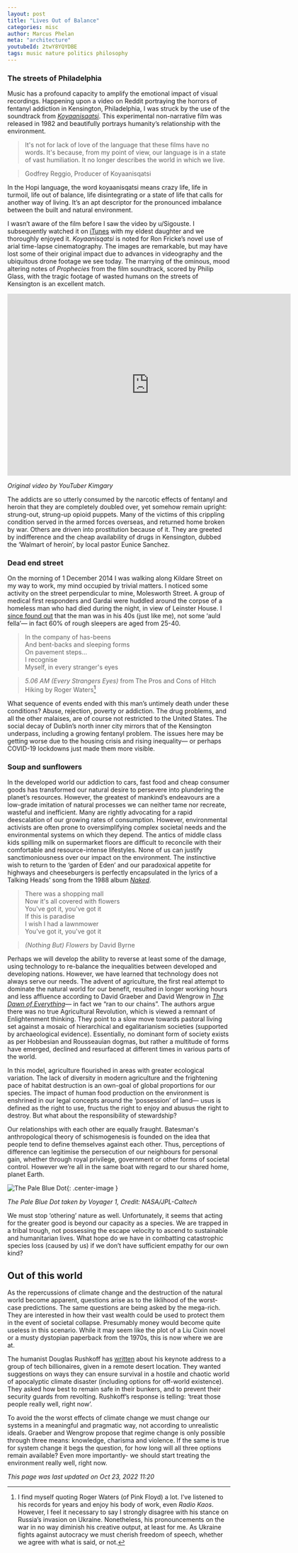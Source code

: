 ```yaml
---
layout: post
title: "Lives Out of Balance"
categories: misc
author: Marcus Phelan
meta: "architecture"
youtubeId: 2twY8YQYDBE
tags: music nature politics philosophy
---
```


### The streets of Philadelphia
Music has a profound capacity to amplify the emotional impact of visual recordings. Happening upon a video on Reddit portraying the horrors of fentanyl addiction in Kensington, Philadelphia, I was struck by the use of the soundtrack from [_Koyaanisqatsi_](https://music.apple.com/ie/album/koyaanisqatsi-original-soundtrack/1443150489). This experimental non-narrative film was released in 1982 and beautifully portrays humanity’s relationship with the environment. 

>It's not for lack of love of the language that these films have no words. It's because, from my point of view, our language is in a state of vast humiliation. It no longer describes the world in which we live.

>Godfrey Reggio, Producer of Koyaanisqatsi

In the Hopi language, the word koyaanisqatsi means crazy life, life in turmoil, life out of balance, life disintegrating or a state of life that calls for another way of living. It’s an apt descriptor for the pronounced imbalance between the built and natural environment.

I wasn’t aware of the film before I saw the video by u/Sigouste. I subsequently watched it on [iTunes](https://itunes.apple.com/ie/movie/koyaanisqatsi/id262236379) with my eldest daughter and we thoroughly enjoyed it. _Koyaanisqatsi_ is noted for Ron Fricke’s novel use of arial time-lapse cinematography. The images are remarkable, but may have lost some of their original impact due to advances in videography and the ubiquitous drone footage we see today. The marrying of the ominous, mood altering notes of _Prophecies_ from the film soundtrack, scored by Philip Glass, with the tragic footage of wasted humans on the streets of Kensington is an excellent match. 

<iframe id="reddit-embed" src="https://www.redditmedia.com/r/PublicFreakout/comments/ppo6pe/another_day_in_philadelphia/?ref_source=embed&amp;ref=share&amp;embed=true" sandbox="allow-scripts allow-same-origin allow-popups" style="border: none;" height="411" width="640" scrolling="no"></iframe>

_Original video by YouTuber Kimgary_

The addicts are so utterly consumed by the narcotic effects of fentanyl and heroin that they are completely doubled over, yet somehow remain upright: strung-out, strung-up opioid puppets. Many of the victims of this crippling condition served in the armed forces overseas, and returned home broken by war. Others are driven into prostitution because of it. They are greeted by indifference and the cheap availability of drugs in Kensington, dubbed the ‘Walmart of heroin’, by local pastor Eunice Sanchez.

### Dead end street
On the morning of 1 December 2014 I was walking along Kildare Street on my way to work, my mind occupied by trivial matters. I noticed some activity on the street perpendicular to mine, Molesworth Street. A group of medical first responders and Gardai were huddled around the corpse of a homeless man who had died during the night, in view of Leinster House. I [since found out](https://www.irishtimes.com/news/ireland/irish-news/homeless-man-found-dead-near-dail-eireann-1.2021358) that the man was in his 40s (just like me), not some ‘auld fella’— in fact 60% of rough sleepers are aged from 25-40.

>In the company of has-beens  
And bent-backs and sleeping forms  
On pavement steps…  
I recognise  
Myself, in every stranger's eyes  

>*5.06 AM (Every Strangers Eyes)* from The Pros and Cons of Hitch Hiking by Roger Waters[^1]

What sequence of events ended with this man’s untimely death under these conditions? Abuse, rejection, poverty or addiction. The drug problems, and all the other malaises, are of course not restricted to the United States. The social decay of Dublin’s north inner city mirrors that of the Kensington underpass, including a growing fentanyl problem. The issues here may be getting worse due to the housing crisis and rising inequality— or perhaps COVID-19 lockdowns just made them more visible.

### Soup and sunflowers
In the developed world our addiction to cars, fast food and cheap consumer goods has transformed our natural desire to persevere into plundering the planet’s resources. However, the greatest of mankind’s endeavours are a low-grade imitation of natural processes we can neither tame nor recreate, wasteful and inefficient. Many are rightly advocating for a rapid deescalation of our growing rates of consumption. However, environmental activists are often prone to oversimplifying complex societal needs and the environmental systems on which they depend. The antics of middle class kids spilling milk on supermarket floors are difficult to reconcile with their comfortable and resource-intense lifestyles. None of us can justify sanctimoniousness over our impact on the environment. The instinctive wish to return to the ‘garden of Eden’ and our paradoxical appetite for highways and cheeseburgers is perfectly encapsulated in the lyrics of a Talking Heads’ song from the 1988 album [*Naked*](https://music.apple.com/ie/album/naked/699715644).

>There was a shopping mall  
Now it's all covered with flowers  
You've got it, you've got it  
If this is paradise  
I wish I had a lawnmower  
You've got it, you've got it  

>*(Nothing But) Flowers* by David Byrne 

Perhaps we will develop the ability to reverse at least some of the damage, using technology to re-balance the inequalities between developed and developing nations. However, we have learned that technology does not always serve our needs. The advent of agriculture, the first real attempt to dominate the natural world for our benefit, resulted in longer working hours and less affluence according to David Graeber and David Wengrow in [_The Dawn of Everything_](https://en.wikipedia.org/wiki/The_Dawn_of_Everything)— in fact we “ran to our chains”. The authors argue there was no true Agricultural Revolution, which is viewed a remnant of Enlightenment thinking. They point to a slow move towards pastoral living set against a mosaic of hierarchical and egalitarianism societies (supported by archaeological evidence). Essentially, no dominant form of society exists as per Hobbesian and Rousseauian dogmas, but rather a multitude of forms have emerged, declined and resurfaced at different times in various parts of the world. 

In this model, agriculture flourished in areas with greater ecological variation. The lack of diversity in modern agriculture and the frightening pace of habitat destruction is an own-goal of global proportions for our species. The impact of human food production on the environment is enshrined in our legal concepts around the ‘possession’ of land— usus is defined as the right to use, fructus the right to enjoy and abusus the right to destroy. But what about the responsibility of stewardship?

Our relationships with each other are equally fraught. Batesman's anthropological theory of schismogenesis is founded on the idea that people tend to define themselves against each other. Thus, perceptions of difference can legitimise the persecution of our neighbours for personal gain, whether through royal privilege, government or other forms of societal control. However we’re all in the same boat with regard to our shared home, planet Earth. 

![The Pale Blue Dot](/assets/images/jpegPIA23645.jpg){: .center-image }

*The Pale Blue Dot taken by Voyager 1, Credit: NASA/JPL-Caltech*

We must stop ‘othering’ nature as well. Unfortunately, it seems that acting for the greater good is beyond our capacity as a species. We are trapped in a tribal trough, not possessing the escape velocity to ascend to sustainable and humanitarian lives. What hope do we have in combatting catastrophic species loss (caused by us) if we don’t have sufficient empathy for our own kind?

## Out of this world
As the repercussions of climate change and the destruction of the natural world become apparent, questions arise as to the liklihood of the worst-case predictions. The same questions are being asked by the mega-rich. They are interested in how their vast wealth could be used to protect them in the event of societal collapse. Presumably money would become quite useless in this scenario. While it may seem like the plot of a Liu Cixin novel or a musty dystopian paperback from the 1970s, this is now where we are at.

The humanist Douglas Rushkoff has [written](https://www.theguardian.com/news/2022/sep/04/super-rich-prepper-bunkers-apocalypse-survival-richest-rushkoff) about his keynote address to a group of tech billionaires, given in a remote desert location. They wanted suggestions on ways they can ensure survival in a hostile and chaotic world of apocalyptic climate disaster (including options for off-world existence). They asked how best to remain safe in their bunkers, and to prevent their security guards from revolting. Rushkoff’s response is telling: ‘treat those people really well, right now’.

To avoid the the worst effects of climate change we must change our systems in a meaningful and pragmatic way, not according to unrealistic ideals.  Graeber and Wengrow propose that regime change is only possible through three means: knowledge, charisma and violence. If the same is true for system change it begs the question, for how long will all three options remain available? Even more importantly- we should start treating the environment really well, right now.

_This page was last updated on Oct 23, 2022 11:20_
 
[^1]: I find myself quoting Roger Waters (of Pink Floyd) a lot. I’ve listened to his records for years and enjoy his body of work, even *Radio Kaos*. However, I feel it necessary to say I strongly disagree with his stance on Russia’s invasion on Ukraine. Nonetheless, his pronouncements on the war in no way diminish his creative output, at least for me. As Ukraine fights against autocracy we must cherish freedom of speech, whether we agree with what is said, or not. 

